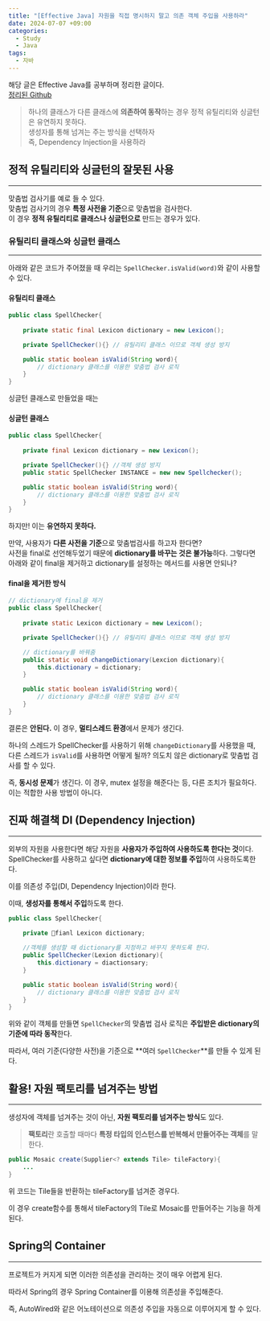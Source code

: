 ```yaml
---
title: "[Effective Java] 자원을 직접 명시하지 말고 의존 객체 주입을 사용하라"
date: 2024-07-07 +09:00
categories:
  - Study
  - Java
tags:
  - 자바
---
```

해당 글은 Effective Java를 공부하며 정리한 글이다.     
[정리된 Github](https://github.com/gardenzeeero/effective-java-study)


> 하나의 클래스가 다른 클래스에 **의존하여 동작**하는 경우 정적 유틸리티와 싱글턴은 유연하지 못하다.   
> 생성자를 통해 넘겨는 주는 방식을 선택하자    
> 즉, Dependency Injection을 사용하라    

## 정적 유틸리티와 싱글턴의 잘못된 사용
---
맞춤법 검사기를 예로 들 수 있다.   
맞춤법 검사기의 경우 **특정 사전을 기준**으로 맞춤법을 검사한다.   
이 경우 **정적 유틸리티로 클래스나 싱글턴으로** 만드는 경우가 있다.

### 유틸리티 클래스와 싱글턴 클래스
---
아래와 같은 코드가 주어졌을 때 우리는 `SpellChecker.isValid(word)`와 같이 사용할 수 있다.   

#### 유틸리티 클래스
```java
public class SpellChecker{
	
	private static final Lexicon dictionary = new Lexicon();

	private SpellChecker(){} // 유틸리티 클래스 이므로 객체 생성 방지

	public static boolean isValid(String word){
		// dictionary 클래스를 이용한 맞춤법 검사 로직
	}
}
```

싱글턴 클래스로 만들었을 때는 
#### 싱글턴 클래스
```java
public class SpellChecker{
	
	private final Lexicon dictionary = new Lexicon();

	private SpellChecker(){} //객체 생성 방지
	public static SpellChecker INSTANCE = new new Spellchecker();

	public static boolean isValid(String word){
		// dictionary 클래스를 이용한 맞춤법 검사 로직
	}
}
```

하지만! 이는 **유연하지 못하다.**

만약, 사용자가 **다른 사전을 기준**으로 맞춤법검사를 하고자 한다면?   
사전을 final로 선언해두었기 때문에 **dictionary를 바꾸는 것은 불가능**하다.
그렇다면 아래와 같이 final을 제거하고 dictionary를 설정하는 메서드를 사용면 안되나?

#### final을 제거한 방식
```java
// dictionary에 final을 제거
public class SpellChecker{
	
	private static Lexicon dictionary = new Lexicon();

	private SpellChecker(){} // 유틸리티 클래스 이므로 객체 생성 방지

	// dictionary를 바꿔줌
	public static void changeDictionary(Lexcion dictionary){
		this.dictionary = dictionary;
	}

	public static boolean isValid(String word){
		// dictionary 클래스를 이용한 맞춤법 검사 로직
	}
}
```

결론은 **안된다.** 이 경우, **멀티스레드 환경**에서 문제가 생긴다.    

하나의 스레드가 SpellChecker를 사용하기 위해 `changeDictionary`를 사용했을 때, 다른 스레드가 `isValid`를 사용하면 어떻게 될까? 의도치 않은 dictionary로 맞춤법 검사를 할 수 있다. 

즉, **동시성 문제**가 생긴다. 이 경우, mutex 설정을 해준다는 등, 다른 조치가 필요하다.    
이는 적합한 사용 방법이 아니다.

## 진짜 해결책 DI (Dependency Injection)
---
외부의 자원을 사용한다면 해당 자원을 **사용자가 주입하여 사용하도록 한다는 것**이다.    
SpellChecker를 사용하고 싶다면 **dictionary에 대한 정보를 주입**하여 사용하도록한다.

이를 의존성 주입(DI, Dependency Injection)이라 한다.

이때, **생성자를 통해서 주입**하도록 한다.

```java
public class SpellChecker{
	
	private fianl Lexicon dictionary;

	//객체를 생성할 때 dictionary를 지정하고 바꾸지 못하도록 한다.
	public SpellChecker(Lexion dictionary){
		this.dictionary = diactionsary;
	}

	public static boolean isValid(String word){
		// dictionary 클래스를 이용한 맞춤법 검사 로직
	}
}
```

위와 같이 객체를 만들면 `SpellChecker`의 맞춤법 검사 로직은 **주입받은 dictionary의 기준에 따라 동작**한다.

따라서, 여러 기준(다양한 사전)을 기준으로 **여러 `SpellChecker`**를 만들 수 있게 된다.

## 활용! 자원 팩토리를 넘겨주는 방법
---
생성자에 객체를 넘겨주는 것이 아닌, **자원 팩토리를 넘겨주는 방식**도 있다.

> **팩토리**란 호출할 때마다 **특정 타입의 인스턴스를 반복해서 만들어주는 객체**를 말한다.

```java
public Mosaic create(Supplier<? extends Tile> tileFactory){
	...
}
```

위 코드는 Tile들을 반환하는 tileFactory를 넘겨준 경우다.

이 경우 create함수를 통해서 tileFactory의 Tile로 Mosaic를 만들어주는 기능을 하게 된다.

## Spring의 Container
---
프로젝트가 커지게 되면 이러한 의존성을 관리하는 것이 매우 어렵게 된다.

따라서 Spring의 경우 Spring Container를 이용해 의존성을 주입해준다.

즉, AutoWired와 같은 어노테이션으로 의존성 주입을 자동으로 이루어지게 할 수 있다.

